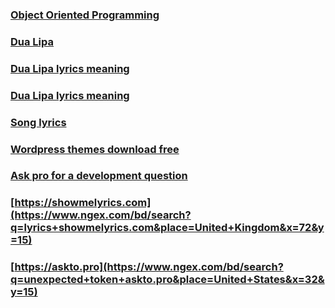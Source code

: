 
### [Object Oriented Programming](https://askto.pro/question/what-object-oriented-programming-environment-to-choose/)
### [Dua Lipa](https://showmelyrics.com/artist/dua-lipa)
### [Dua Lipa lyrics meaning](https://showmelyrics.com/lyrics/dua-lipa-future-nostalgia)


### [Dua Lipa lyrics meaning](http://www.marstruct-vi.com/feedback.aspx?page=showmelyrics.com/artist/dua-lipa)
### [Song lyrics](http://www.marstruct-vi.com/feedback.aspx?page=showmelyrics.com)
### [Wordpress themes download free](http://www.marstruct-vi.com/feedback.aspx?page=likeaprothemes.com)
### [Ask pro for a development question](http://www.marstruct-vi.com/feedback.aspx?page=askto.pro)

### [https://showmelyrics.com](https://www.ngex.com/bd/search?q=lyrics+showmelyrics.com&place=United+Kingdom&x=72&y=15)
### [https://askto.pro](https://www.ngex.com/bd/search?q=unexpected+token+askto.pro&place=United+States&x=32&y=15)

